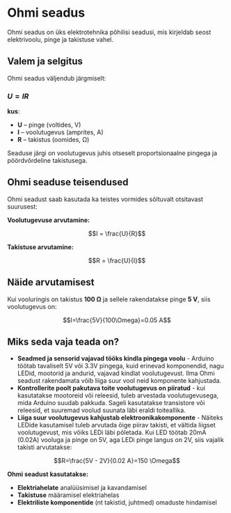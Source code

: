 # Ohmi seadus

Ohmi seadus on üks elektrotehnika põhilisi seadusi, mis kirjeldab seost elektrivoolu, pinge ja takistuse vahel.

## Valem ja selgitus
Ohmi seadus väljendub järgmiselt:

### $U = I R$

**kus**:
* **U** – pinge (voltides, V)
* **I** – voolutugevus (amprites, A)
* **R** – takistus (oomides, Ω)

Seaduse järgi on voolutugevus juhis otseselt proportsionaalne pingega ja pöördvõrdeline takistusega.

## Ohmi seaduse teisendused

Ohmi seadust saab kasutada ka teistes vormides sõltuvalt otsitavast suurusest:

**Voolutugevuse arvutamine:** 

$$I = \frac{U}{R}$$
   

**Takistuse arvutamine:** 

$$R = \frac{U}{I}$$


## Näide arvutamisest

Kui vooluringis on takistus **100 Ω** ja sellele rakendatakse pinge **5 V**, siis voolutugevus on:

$$I=\frac{5V}{100\Omega}=0.05 A$$


## Miks seda vaja teada on?
* **Seadmed ja sensorid vajavad tööks kindla pingega voolu** - Arduino töötab tavaliselt 5V või 3.3V pingega, kuid erinevad komponendid, nagu LEDid, mootorid ja andurid, vajavad kindlat voolutugevust. Ilma Ohmi seadust rakendamata võib liiga suur vool neid komponente kahjustada.
* **Kontrollerite poolt pakutava toite voolutugevus on piiratud** - kui kasutatakse mootoreid või releesid, tuleb arvestada voolutugevusega, mida Arduino suudab pakkuda. Sageli kasutatakse transistore või releesid, et suuremad voolud suunata läbi eraldi toiteallika.
* **Liiga suur voolutugevus kahjustab elektroonikakomponente** - Näiteks LEDide kasutamisel tuleb arvutada õige piirav takisti, et vältida liigset voolutugevust, mis võiks LEDi läbi põletada. Kui LED töötab 20mA (0.02A) vooluga ja pinge on 5V, aga LEDi pinge langus on 2V, siis vajalik takisti arvutatakse: 

$$R=\frac{5V - 2V}{0.02 A}=150 \Omega$$

**Ohmi seadust kasutatakse:**
* **Elektriahelate** analüüsimisel ja kavandamisel
* **Takistuse** määramisel elektriahelas
* **Elektriliste komponentide** (nt takistid, juhtmed) omaduste hindamisel